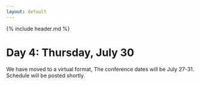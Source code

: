 ```yaml
---
layout: default
---
```


{% include header.md %}

# Day 4: Thursday, July 30

We have moved to a virtual format, The conference dates will be July 27-31.  Schedule will be posted shortly.
